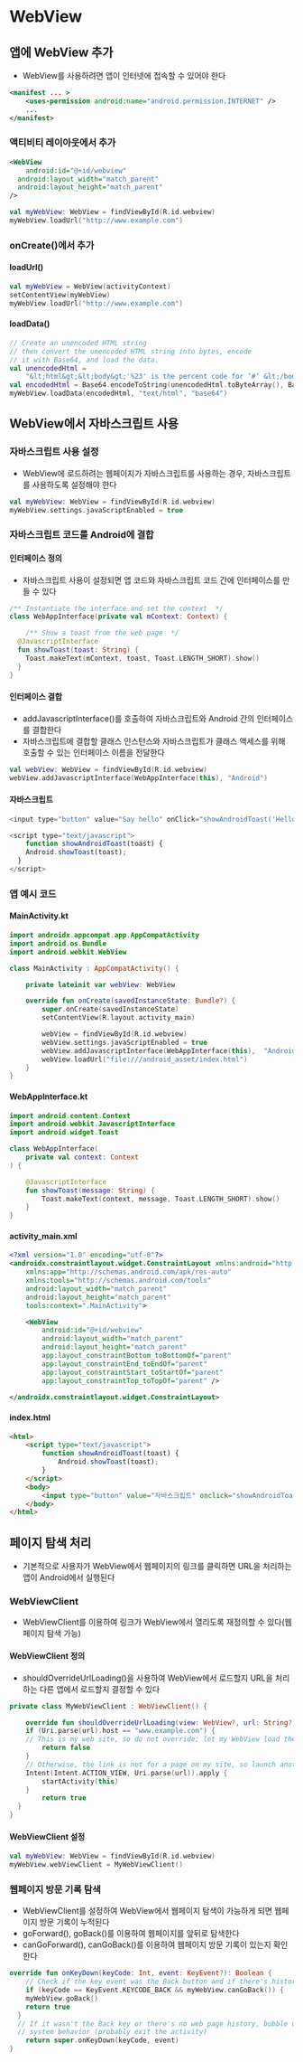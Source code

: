 # WebView

## 앱에 WebView 추가

- WebView를 사용하려면 앱이 인터넷에 접속할 수 있어야 한다

```xml
<manifest ... >
	<uses-permission android:name="android.permission.INTERNET" />
	...
</manifest>
```

### 액티비티 레이아웃에서 추가

```xml
<WebView
	android:id="@+id/webview"
  android:layout_width="match_parent"
  android:layout_height="match_parent"
/>
```

```kotlin
val myWebView: WebView = findViewById(R.id.webview)
myWebView.loadUrl("http://www.example.com")
```

### onCreate()에서 추가

#### loadUrl()

```kotlin
val myWebView = WebView(activityContext)
setContentView(myWebView)
myWebView.loadUrl("http://www.example.com")
```

#### loadData()

```kotlin
// Create an unencoded HTML string
// then convert the unencoded HTML string into bytes, encode
// it with Base64, and load the data.
val unencodedHtml =
	"&lt;html&gt;&lt;body&gt;'%23' is the percent code for ‘#‘ &lt;/body&gt;&lt;/html&gt;"
val encodedHtml = Base64.encodeToString(unencodedHtml.toByteArray(), Base64.NO_PADDING)
myWebView.loadData(encodedHtml, "text/html", "base64")
```



## WebView에서 자바스크립트 사용

### 자바스크립트 사용 설정

- WebView에 로드하려는 웹페이지가 자바스크립트를 사용하는 경우,  자바스크립트를 사용하도록 설정해야 한다

```kotlin
val myWebView: WebView = findViewById(R.id.webview)
myWebView.settings.javaScriptEnabled = true
```

### 자바스크립트 코드를 Android에 결합

#### 인터페이스 정의

- 자바스크립트 사용이 설정되면 앱 코드와 자바스크립트 코드 간에 인터페이스를 만들 수 있다

```kotlin
/** Instantiate the interface and set the context  */
class WebAppInterface(private val mContext: Context) {

 	/** Show a toast from the web page  */
  @JavascriptInterface
  fun showToast(toast: String) {
  	Toast.makeText(mContext, toast, Toast.LENGTH_SHORT).show()
  }
}
```

#### 인터페이스 결합

- addJavascriptInterface()를 호출하여 자바스크립트와 Android 간의 인터페이스를 결합한다
- 자바스크립트에 결합할 클래스 인스턴스와 자바스크립트가 클래스 액세스를 위해 호출할 수 있는 인터페이스 이름을 전달한다

```kotlin
val webView: WebView = findViewById(R.id.webview)
webView.addJavascriptInterface(WebAppInterface(this), "Android")
```

#### 자바스크립트

```javascript
<input type="button" value="Say hello" onClick="showAndroidToast('Hello Android!')" />

<script type="text/javascript">
	function showAndroidToast(toast) {
  	Android.showToast(toast);
  }
</script>
```

### 앱 예시 코드

#### MainActivity.kt

```kotlin
import androidx.appcompat.app.AppCompatActivity
import android.os.Bundle
import android.webkit.WebView

class MainActivity : AppCompatActivity() {

    private lateinit var webView: WebView

    override fun onCreate(savedInstanceState: Bundle?) {
        super.onCreate(savedInstanceState)
        setContentView(R.layout.activity_main)

        webView = findViewById(R.id.webview)
        webView.settings.javaScriptEnabled = true
        webView.addJavascriptInterface(WebAppInterface(this),  "Android")
        webView.loadUrl("file:///android_asset/index.html")
    }
}
```

#### WebAppInterface.kt

```kotlin
import android.content.Context
import android.webkit.JavascriptInterface
import android.widget.Toast

class WebAppInterface(
    private val context: Context
) {

    @JavascriptInterface
    fun showToast(message: String) {
        Toast.makeText(context, message, Toast.LENGTH_SHORT).show()
    }
}
```

#### activity_main.xml

```xml
<?xml version="1.0" encoding="utf-8"?>
<androidx.constraintlayout.widget.ConstraintLayout xmlns:android="http://schemas.android.com/apk/res/android"
    xmlns:app="http://schemas.android.com/apk/res-auto"
    xmlns:tools="http://schemas.android.com/tools"
    android:layout_width="match_parent"
    android:layout_height="match_parent"
    tools:context=".MainActivity">

    <WebView
        android:id="@+id/webview"
        android:layout_width="match_parent"
        android:layout_height="match_parent"
        app:layout_constraintBottom_toBottomOf="parent"
        app:layout_constraintEnd_toEndOf="parent"
        app:layout_constraintStart_toStartOf="parent"
        app:layout_constraintTop_toTopOf="parent" />

</androidx.constraintlayout.widget.ConstraintLayout>
```

#### index.html

```html
<html>
	<script type="text/javascript">
        function showAndroidToast(toast) {
            Android.showToast(toast);
        }
    </script>
	<body>
		<input type="button" value="자바스크립트" onclick="showAndroidToast('Hello Android!')">
	</body>
</html>
```



## 페이지 탐색 처리

- 기본적으로 사용자가 WebView에서 웹페이지의 링크를 클릭하면 URL을 처리하는 앱이 Android에서 실행된다

### WebViewClient

- WebViewClient를 이용하여 링크가 WebView에서 열리도록 재정의할 수 있다(웹페이지 탐색 가능)

#### WebViewClient 정의

- shouldOverrideUrlLoading()을 사용하여 WebView에서 로드할지 URL을 처리하는 다른 앱에서 로드할지 결정할 수 있다

```kotlin
private class MyWebViewClient : WebViewClient() {

	override fun shouldOverrideUrlLoading(view: WebView?, url: String?): Boolean {
  	if (Uri.parse(url).host == "www.example.com") {
    // This is my web site, so do not override; let my WebView load the page
    	return false
    }
    // Otherwise, the link is not for a page on my site, so launch another Activity that handles URLs
    Intent(Intent.ACTION_VIEW, Uri.parse(url)).apply {
    	startActivity(this)
    }
    	return true
  }
}
```

#### WebViewClient 설정

```kotlin
val myWebView: WebView = findViewById(R.id.webview)
myWebView.webViewClient = MyWebViewClient()
```

### 웹페이지 방문 기록 탐색

- WebViewClient를 설정하여 WebView에서 웹페이지 탐색이 가능하게 되면 웹페이지 방문 기록이 누적된다
- goForward(), goBack()를 이용하여 웹페이지를 앞뒤로 탐색한다
- canGoForward(), canGoBack()를 이용하여 웹페이지 방문 기록이 있는지 확인한다

```kotlin
override fun onKeyDown(keyCode: Int, event: KeyEvent?): Boolean {
	// Check if the key event was the Back button and if there's history
	if (keyCode == KeyEvent.KEYCODE_BACK && myWebView.canGoBack()) {
  	myWebView.goBack()
    return true
  }
  // If it wasn't the Back key or there's no web page history, bubble up to the default
  // system behavior (probably exit the activity)
	return super.onKeyDown(keyCode, event)
}
```

